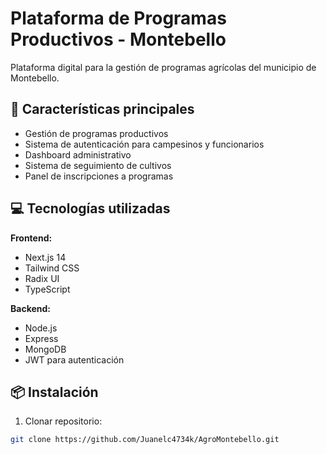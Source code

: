 # Plataforma de Programas Productivos - Montebello

Plataforma digital para la gestión de programas agrícolas del municipio de Montebello.

## 🚀 Características principales
- Gestión de programas productivos
- Sistema de autenticación para campesinos y funcionarios
- Dashboard administrativo
- Sistema de seguimiento de cultivos
- Panel de inscripciones a programas

## 💻 Tecnologías utilizadas
**Frontend:**
- Next.js 14
- Tailwind CSS
- Radix UI
- TypeScript

**Backend:**
- Node.js
- Express
- MongoDB
- JWT para autenticación

## 📦 Instalación
1. Clonar repositorio:
```bash
git clone https://github.com/Juanelc4734k/AgroMontebello.git